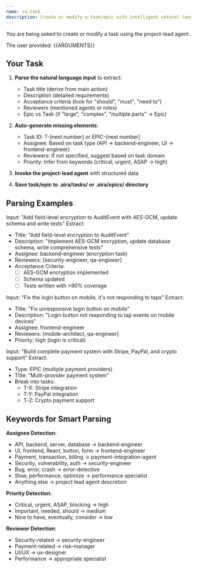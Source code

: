 ```yaml
---
name: sa_task
description: Create or modify a task/epic with intelligent natural language parsing
---
```


You are being asked to create or modify a task using the project-lead agent.

The user provided: {{ARGUMENTS}}

## Your Task

1. **Parse the natural language input** to extract:
   - Task title (derive from main action)
   - Description (detailed requirements)
   - Acceptance criteria (look for "should", "must", "need to")
   - Reviewers (mentioned agents or roles)
   - Epic vs Task (if "large", "complex", "multiple parts" → Epic)

2. **Auto-generate missing elements**:
   - Task ID: T-[next number] or EPIC-[next number]
   - Assignee: Based on task type (API → backend-engineer, UI → frontend-engineer)
   - Reviewers: If not specified, suggest based on task domain
   - Priority: Infer from keywords (critical, urgent, ASAP → high)

3. **Invoke the project-lead agent** with structured data
4. **Save task/epic to .aira/tasks/ or .aira/epics/ directory**

## Parsing Examples

Input: "Add field-level encryption to AuditEvent with AES-GCM, update schema and write tests"
Extract:
- Title: "Add field-level encryption to AuditEvent"
- Description: "Implement AES-GCM encryption, update database schema, write comprehensive tests"
- Assignee: backend-engineer (encryption task)
- Reviewers: [security-engineer, qa-engineer]
- Acceptance Criteria:
  - [ ] AES-GCM encryption implemented
  - [ ] Schema updated
  - [ ] Tests written with >90% coverage

Input: "Fix the login button on mobile, it's not responding to taps"
Extract:
- Title: "Fix unresponsive login button on mobile"
- Description: "Login button not responding to tap events on mobile devices"
- Assignee: frontend-engineer
- Reviewers: [mobile-architect, qa-engineer]
- Priority: high (login is critical)

Input: "Build complete payment system with Stripe, PayPal, and crypto support"
Extract:
- Type: EPIC (multiple payment providers)
- Title: "Multi-provider payment system"
- Break into tasks:
  - T-X: Stripe integration
  - T-Y: PayPal integration
  - T-Z: Crypto payment support

## Keywords for Smart Parsing

**Assignee Detection**:
- API, backend, server, database → backend-engineer
- UI, frontend, React, button, form → frontend-engineer
- Payment, transaction, billing → payment-integration-agent
- Security, vulnerability, auth → security-engineer
- Bug, error, crash → error-detective
- Slow, performance, optimize → performance specialist
- Anything else -> project lead agent descretion

**Priority Detection**:
- Critical, urgent, ASAP, blocking → high
- Important, needed, should → medium
- Nice to have, eventually, consider → low

**Reviewer Detection**:
- Security-related → security-engineer
- Payment-related → risk-manager
- UI/UX → ux-designer
- Performance → appropriate specialist
